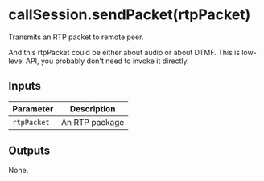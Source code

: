 # callSession.sendPacket(rtpPacket)

Transmits an RTP packet to remote peer.

And this rtpPacket could be either about audio or about DTMF. This is low-level
API, you probably don't need to invoke it directly.

## Inputs

| Parameter   | Description    |
| ----------- | -------------- |
| `rtpPacket` | An RTP package |

## Outputs

None.
